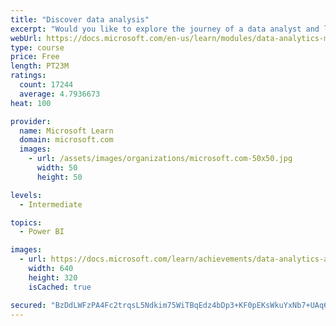 ```yaml
---
title: "Discover data analysis"
excerpt: "Would you like to explore the journey of a data analyst and learn how a data analyst tells a story with data? In this module, you will explore the different roles in data and learn the different tasks of a data analyst."
webUrl: https://docs.microsoft.com/en-us/learn/modules/data-analytics-microsoft/
type: course
price: Free
length: PT23M
ratings:
  count: 17244
  average: 4.7936673
heat: 100

provider:
  name: Microsoft Learn
  domain: microsoft.com
  images:
    - url: /assets/images/organizations/microsoft.com-50x50.jpg
      width: 50
      height: 50

levels:
  - Intermediate

topics:
  - Power BI

images:
  - url: https://docs.microsoft.com/learn/achievements/data-analytics-and-microsoft-social.png
    width: 640
    height: 320
    isCached: true

secured: "BzDdLWFzPA4Fc2trqsL5Ndkim75WiTBqEdz4bDp3+KF0pEKsWkuYxNb7+UAq6/orMzpjemWD080Pmv2B3PNuy636RsyFnBEA71HljatSEXZ0Zim7v20zXdQ9pxqWUVkGGAgCgIBhfo48D5gDUD+pyaz86VnMAGltdIyKTdoEV0JcKWTrh5cn1jPSqHy7FNivDUWd4xnChSaHv5T/IGlNz/qQDTkQf2qhZJtG0JNGUXRbOsec6u7oalB+v4W2GC6dLcWYLXunVHnm36GWo9KtC4JwzKZ9V7v9IYznUc6K/aVWSOQftLj3X06GVGEXgD7z9dC90faw5RGDHtSU1Z2P13fkQ1ElSgsdudjgp53a/DVEN2n8j0iw6wYhBgXLP3RFouiEyZ9x23vsPKuw1ljzdSeET0bGYdTyMsWulfVb0nsriev+UTpSaAL6ik0rbTSR;fQifZU24Rawk/y8UYL/7OA=="
---
```


